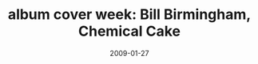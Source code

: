 ---
layout: base.njk
title : 'album cover week: Bill Birmingham, Chemical Cake' 
view_title : 'Bill Birmingham, Chemical Cake' 
year : '2009' 
date : '2009-01-27' 
img_file : '/drawing/chemicalcake.png' 
html_file : 'chemicalcake' 
next_html : 'theaccidents.html' 
year_order : '26' 
permalink : "title/{{html_file}}.html"
---